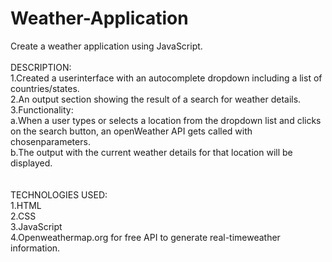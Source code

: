 # Weather-Application
Create a weather application using JavaScript.
<br><br>
DESCRIPTION:<br>
1.Created a userinterface with an autocomplete dropdown including a list of countries/states. <br>
2.An output section showing the result of a search for weather details. <br>
3.Functionality: <br>
    a.When a user types or selects a location from the dropdown list and clicks on the search button, an openWeather API gets called with chosenparameters. <br>
    b.The output with the current weather details for that location will be displayed.<br>
  <br><br>
TECHNOLOGIES USED:<br>
1.HTML<br>
2.CSS<br>
3.JavaScript<br>
4.Openweathermap.org for free API to generate real-timeweather information.<br>
